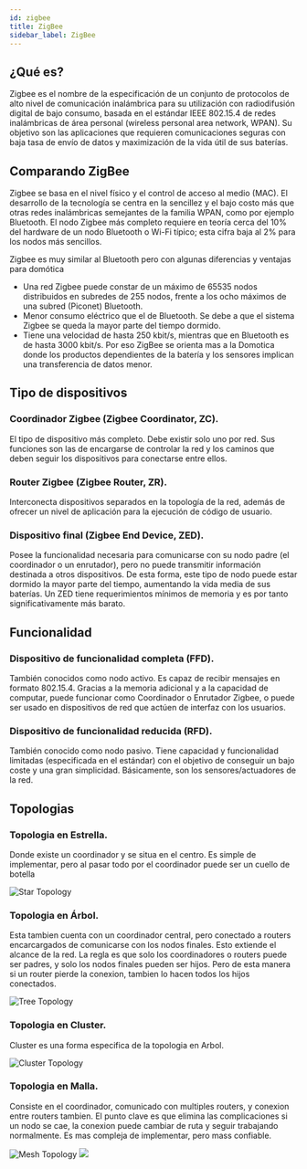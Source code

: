 ```yaml
---
id: zigbee
title: ZigBee
sidebar_label: ZigBee
---
```


## ¿Qué es?
  Zigbee es el nombre de la especificación de un conjunto de protocolos de alto nivel de comunicación inalámbrica para su utilización con radiodifusión digital de bajo consumo, basada en el estándar IEEE 802.15.4 de redes inalámbricas de área personal (wireless personal area network, WPAN). Su objetivo son las aplicaciones que requieren comunicaciones seguras con baja tasa de envío de datos y maximización de la vida útil de sus baterías.

## Comparando ZigBee
  Zigbee se basa en el nivel físico y el control de acceso al medio (MAC).
  El desarrollo de la tecnología se centra en la sencillez y el bajo costo más que otras redes inalámbricas semejantes de la familia WPAN, como por ejemplo Bluetooth. El nodo Zigbee más completo requiere en teoría cerca del 10% del hardware de un nodo Bluetooth o Wi-Fi típico; esta cifra baja al 2% para los nodos más sencillos.

  Zigbee es muy similar al Bluetooth pero con algunas diferencias y ventajas para domótica
  
  - Una red Zigbee puede constar de un máximo de 65535 nodos distribuidos en subredes de 255 nodos, frente a los ocho máximos de una subred (Piconet) Bluetooth.
  - Menor consumo eléctrico que el de Bluetooth. Se debe a que el sistema Zigbee se queda la mayor parte del tiempo dormido.
  - Tiene una velocidad de hasta 250 kbit/s, mientras que en Bluetooth es de hasta 3000 kbit/s. Por eso ZigBee se orienta mas a la Domotica donde los productos dependientes de la batería y los sensores implican una transferencia de datos menor.


## Tipo de dispositivos
### Coordinador Zigbee (Zigbee Coordinator, ZC).
   El tipo de dispositivo más completo. Debe existir solo uno por red. Sus funciones son las de encargarse de controlar la red y los caminos que deben seguir los dispositivos para conectarse entre ellos.

### Router Zigbee (Zigbee Router, ZR).
  Interconecta dispositivos separados en la topología de la red, además de ofrecer un nivel de aplicación para la ejecución de código de usuario.

### Dispositivo final (Zigbee End Device, ZED).
  Posee la funcionalidad necesaria para comunicarse con su nodo padre (el coordinador o un enrutador), pero no puede transmitir información destinada a otros dispositivos. De esta forma, este tipo de nodo puede estar dormido la mayor parte del tiempo, aumentando la vida media de sus baterías. Un ZED tiene requerimientos mínimos de memoria y es por tanto significativamente más barato.

## Funcionalidad
### Dispositivo de funcionalidad completa (FFD).
  También conocidos como nodo activo. Es capaz de recibir mensajes en formato 802.15.4. Gracias a la memoria adicional y a la capacidad de computar, puede funcionar como Coordinador o Enrutador Zigbee, o puede ser usado en dispositivos de red que actúen de interfaz con los usuarios.

### Dispositivo de funcionalidad reducida (RFD). 
  También conocido como nodo pasivo. Tiene capacidad y funcionalidad limitadas (especificada en el estándar) con el objetivo de conseguir un bajo coste y una gran simplicidad. Básicamente, son los sensores/actuadores de la red.

## Topologias
### Topologia en Estrella.
  Donde existe un coordinador y se situa en el centro. Es simple de implementar, pero al pasar todo por el coordinador puede ser un cuello de botella

  ![Star Topology](/static/img/star-topology.jpg)

### Topologia en Árbol.
  Esta tambien cuenta con un coordinador central, pero conectado a routers encarcargados de comunicarse con los nodos finales. Esto extiende el alcance de la red. La regla es que solo los coordinadores o routers puede ser padres, y solo los nodos finales pueden ser hijos. Pero de esta manera si un router pierde la conexion, tambien lo hacen todos los hijos conectados.

  ![Tree Topology](/static/img/tree-topology.jpg)

### Topologia en Cluster.
  Cluster es una forma especifica de la topologia en Arbol.

  ![Cluster Topology](/static/img/cluster-topology.jpg)


### Topologia en Malla.
  Consiste en el coordinador, comunicado con multiples routers, y conexion entre routers tambien. El punto clave es que elimina las complicaciones si un nodo se cae, la conexion puede cambiar de ruta y seguir trabajando normalmente. Es mas compleja de implementar, pero mass confiable.

![Mesh Topology](/static/img/mesh-topology.jpg)
<img src='/static/img/mesh-topology.jpg' />
